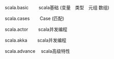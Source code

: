 scala.basic 　　scala基础 (变量　类型　元组 数组)

scala.cases 　　Case (匹配)

scala.actor 　　scala并发编程

scala.akka  　　scala并发编程

scala.advance 　scala高级特性
